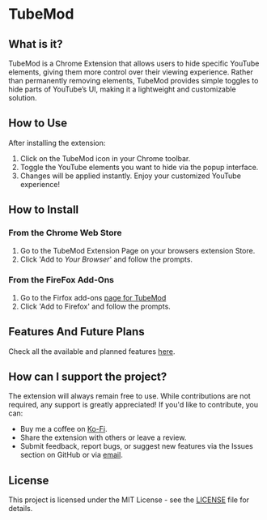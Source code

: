 # TubeMod

## What is it?

TubeMod is a Chrome Extension that allows users to hide specific YouTube elements, giving them more control over their viewing experience. Rather than permanently removing elements, TubeMod provides simple toggles to hide parts of YouTube’s UI, making it a lightweight and customizable solution.

## How to Use

After installing the extension:

1. Click on the TubeMod icon in your Chrome toolbar.
2. Toggle the YouTube elements you want to hide via the popup interface.
3. Changes will be applied instantly. Enjoy your customized YouTube experience!

## How to Install

### From the Chrome Web Store

1. Go to the TubeMod Extension Page on your browsers extension Store.
2. Click 'Add to _Your Browser_' and follow the prompts.

### From the FireFox Add-Ons

1. Go to the Firfox add-ons [page for TubeMod](https://addons.mozilla.org/en-GB/firefox/addon/tubemod/)
2. Click 'Add to Firefox' and follow the prompts.

## Features And Future Plans

Check all the available and planned features [here](./documentation/Features.md).

## How can I support the project?

The extension will always remain free to use. While contributions are not required, any support is greatly appreciated! If you'd like to contribute, you can:

- Buy me a coffee on [Ko-Fi](ko-fi.com/pedrogregorio).
- Share the extension with others or leave a review.
- Submit feedback, report bugs, or suggest new features via the Issues section on GitHub or via [email](mailto:pedro-gregorio@outlook.pt).

## License

This project is licensed under the MIT License - see the [LICENSE](LICENSE) file for details.
